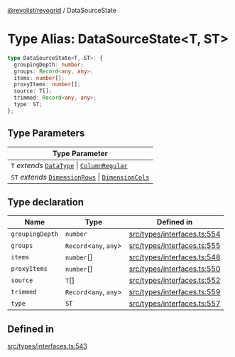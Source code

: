 [@revolist/revogrid](README.md) / DataSourceState

# Type Alias: DataSourceState\<T, ST\>

```ts
type DataSourceState<T, ST>: {
  groupingDepth: number;
  groups: Record<any, any>;
  items: number[];
  proxyItems: number[];
  source: T[];
  trimmed: Record<any, any>;
  type: ST;
};
```

## Type Parameters

| Type Parameter |
| ------ |
| `T` *extends* [`DataType`](TypeAlias.DataType.md) \| [`ColumnRegular`](Interface.ColumnRegular.md) |
| `ST` *extends* [`DimensionRows`](TypeAlias.DimensionRows.md) \| [`DimensionCols`](TypeAlias.DimensionCols.md) |

## Type declaration

| Name | Type | Defined in |
| ------ | ------ | ------ |
| `groupingDepth` | `number` | [src/types/interfaces.ts:554](https://github.com/revolist/revogrid/blob/2ea7abe619348281bd56e0a8ea657ffef9c19154/src/types/interfaces.ts#L554) |
| `groups` | `Record`\<`any`, `any`\> | [src/types/interfaces.ts:555](https://github.com/revolist/revogrid/blob/2ea7abe619348281bd56e0a8ea657ffef9c19154/src/types/interfaces.ts#L555) |
| `items` | `number`[] | [src/types/interfaces.ts:548](https://github.com/revolist/revogrid/blob/2ea7abe619348281bd56e0a8ea657ffef9c19154/src/types/interfaces.ts#L548) |
| `proxyItems` | `number`[] | [src/types/interfaces.ts:550](https://github.com/revolist/revogrid/blob/2ea7abe619348281bd56e0a8ea657ffef9c19154/src/types/interfaces.ts#L550) |
| `source` | `T`[] | [src/types/interfaces.ts:552](https://github.com/revolist/revogrid/blob/2ea7abe619348281bd56e0a8ea657ffef9c19154/src/types/interfaces.ts#L552) |
| `trimmed` | `Record`\<`any`, `any`\> | [src/types/interfaces.ts:559](https://github.com/revolist/revogrid/blob/2ea7abe619348281bd56e0a8ea657ffef9c19154/src/types/interfaces.ts#L559) |
| `type` | `ST` | [src/types/interfaces.ts:557](https://github.com/revolist/revogrid/blob/2ea7abe619348281bd56e0a8ea657ffef9c19154/src/types/interfaces.ts#L557) |

## Defined in

[src/types/interfaces.ts:543](https://github.com/revolist/revogrid/blob/2ea7abe619348281bd56e0a8ea657ffef9c19154/src/types/interfaces.ts#L543)
